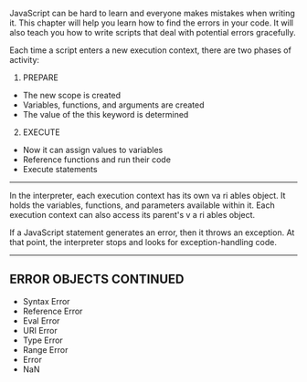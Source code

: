 
JavaScript can be hard to learn and everyone makes
mistakes when writing it. This chapter will help you learn
how to find the errors in your code. It will also teach you how
to write scripts that deal with potential errors gracefully.


Each time a script enters a new execution context, there are two phases
of activity:
1. PREPARE
* The new scope is created
* Variables, functions, and arguments are created
* The value of the this keyword is determined
2. EXECUTE
* Now it can assign values to variables
* Reference functions and run their code
* Execute statements

<hr>

In the interpreter, each execution context has its own va ri ables object.
It holds the variables, functions, and parameters available within it.
Each execution context can also access its parent's v a ri ables object.

If a JavaScript statement generates an error, then it throws an exception.
At that point, the interpreter stops and looks for exception-handling code.

<hr>

## ERROR OBJECTS CONTINUED
* Syntax Error
* Reference Error
* Eval Error
* URI Error
* Type Error
* Range Error
* Error
* NaN